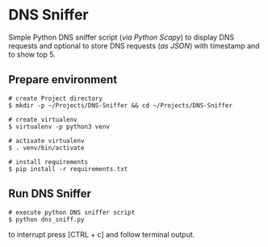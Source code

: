 # DNS Sniffer

Simple Python DNS sniffer script (_via Python Scapy_) to display DNS requests and optional to store DNS requests (_as JSON_) with timestamp and to show top 5.

## Prepare environment

```shell
# create Project directory
$ mkdir -p ~/Projects/DNS-Sniffer && cd ~/Projects/DNS-Sniffer

# create virtualenv
$ virtualenv -p python3 venv

# activate virtualenv
$ . venv/bin/activate

# install requirements
$ pip install -r requirements.txt
```

## Run DNS Sniffer

```shell
# execute python DNS sniffer script
$ python dns_sniff.py
```

to interrupt press [CTRL + c] and follow terminal output.
